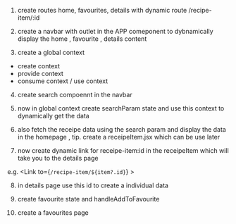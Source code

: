 1. create routes home, favourites, details with dynamic route /recipe-item/:id

2. create a navbar with outlet in the APP comeponent to dybnamically display the home , favourite , details content

3. create a global context

- create context
- provide context
- consume context / use context

4. create search compoennt in the navbar

5. now in global context create searchParam state and use this context to dynamically get the data

6. also fetch the receipe data using the search param and display the data in the homepage , tip. create a receipeItem.jsx which can be use later

7. now create dynamic link for receipe-item:id in the receipeItem which will take you to the details page

e.g. <Link
to={`/recipe-item/${item?.id}`} >

8. in details page use this id to create a individual data

9. create favourite state and handleAddToFavourite

10. create a favourites page
